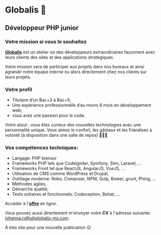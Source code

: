 # Globalis 🐘
## Développeur PHP junior

### Votre mission si vous le souhaitez 

[**Globalis**](https://www.globalis-ms.com/) est un atelier où des développeurs extraordinaires façonnent avec leurs clients des sites et des applications stratégiques.

Votre mission sera de participer aux projets dans nos bureaux et ainsi agrandir notre équipe interne ou alors directement chez nos clients sur leurs projets.


### Votre profil

- Titulaire d’un Bac+3 à Bac+5; 
- Une expérience professionnelle d’au moins 6 mois en développement web;
- vous avez une passion pour le code.

Votre atout : vous êtes curieux des nouvelles technologies avec une personnalité unique. Vous aimez le confort, les gâteaux et les friandises à volonté (à disposition dans une salle de repos) 🍭🧁🍩 

### Vos compétences techniques:
 

- Langage: PHP biensur
- Frameworks PHP tels que CodeIgniter, Symfony, Slim, Laravel, …
- Frameworks Front tel que ReactJS, AngularJS, VueJS, …
- Utilisation de CMS comme WordPress et Drupal,
- Outillage moderne: Robo, Composer, NPM, Gulp, Bower, grunt, Phing, …
- Méthodes agiles,
- Démarche qualité,
- Tests unitaires et fonctionnels: Codeception, Behat, …

Accéder à l'[**offre**](https://www.globalis-ms.com/jobs/offres-emploi-stage-mission/developpeur-nodejs/ "C'est parti") en ligne. 

Vous pouvez aussi directement m'envoyer votre **CV** à l'adresse suivante: <johanna.rolfo@globalis-ms.com>

À très vite pour une nouvelle publication 😉